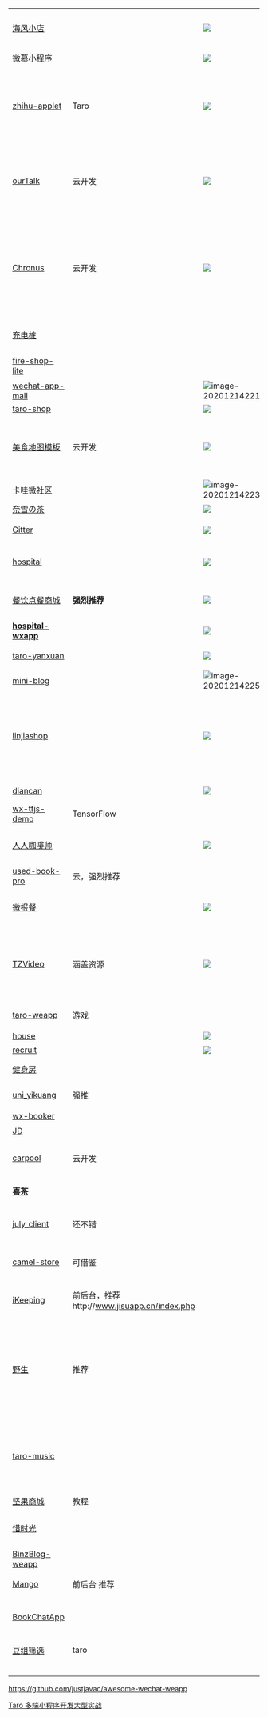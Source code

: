 |                                                              |                                             |                                                              |                                                              |                                                              |
| ------------------------------------------------------------ | ------------------------------------------- | ------------------------------------------------------------ | :----------------------------------------------------------- | ------------------------------------------------------------ |
| [海风小店](https://github.com/iamdarcy/hioshop-miniprogram)  |                                             | ![](D:\doc\learn\app\小程序img\68747470733a2f2f696d616765732e67697465652e636f6d2f75706c6f6164732f696d616765732f323032302f313131382f3039303335395f32316330333034655f313739343939362e6a706567.jpg) | 基于开源项目NideShop重建，精简了一些功能的同时完善了一些功能，并重新设计了UI 测试数据来自上述开源项目 <br />服务端api基于Ｎode.js+ThinkJS+MySQL | ![](D:\doc\learn\app\小程序img\68747470733a2f2f696d616765732e67697465652e636f6d2f75706c6f6164732f696d616765732f323032302f313131382f3039303932345f32393437333465665f313739343939362e6a706567.jpg) |
| [微慕小程序](https://github.com/iamxjb/winxin-app-watch-life.net) |                                             | ![](D:\doc\learn\app\小程序img\68747470733a2f2f7777772e77617463682d6c6966652e6e65742f696d616765732f776f7264707265737377696e78696e6170703730302e706e67.png) |                                                              | wordpress![](D:\doc\learn\app\小程序img\68747470733a2f2f7777772e77617463682d6c6966652e6e65742f696d616765732f776f7264707265737377656978696e6170703433302e6a7067.jpg) |
| [zhihu-applet](https://github.com/MoonCheung/zhihu-applet)   | Taro                                        | ![](D:\doc\learn\app\小程序img\68747470733a2f2f7374617469632e696b6d6f6f6e732e636f6d2f6769662f2545362538332542332545362542332539352e676966.gif) | 前端技术: Taro + Taro-router<br/>UI 组件库: Taro-ui<br/>前端脚手架: Taro-cli<br />该仿知乎小程序基于 `Taro` + `Taro-UI` 进行构建应用程序开发<br/>该仿知乎小程序的 API 接口数据来自 Mock 服务器([yapi](https://hellosean1025.github.io/yapi/))部署后能运行,而且页面代码来自[微信仿知乎小程序](https://github.com/gxt19940130/demos/tree/master/weChatApp) |                                                              |
| [ourTalk](https://github.com/BearstOzawa/ourTalk)            | 云开发                                      | ![](D:\doc\learn\app\小程序img\68747470733a2f2f692e6c6f6c692e6e65742f323031392f30362f31382f3564303862393262323464393134313030362e706e67.png) | 基于微信小程序开发，使用微信官方提供的云开发服务为小程序后台支持。使用微信官方提供的基于MongoDB云数据库；由于微信开发技术的限制，数据库读写权限有限，大部分数据的入库读库使用微信官方提供的云函数；使用云存储服务支持用户二次修改头像和主题中的图片上传，用户首次注册头像使用微信官方的图链，首次注册用户名和头像使用微信App共享信息。 |                                                              |
| [Chronus](https://github.com/Gwokhov/chronus)                | 云开发                                      | ![](D:\doc\learn\app\小程序img\preview.jpg)                  | Chronus 是一款能帮助你管理生活目标的微信小程序。通过 Chronus，你可以轻而易举地对目标进行管理，并且结合计时器能够清楚地去记录你在实现目标过程中的每一条记录。同时他拥有良好的交互体验提供直观的数据分析，帮助你观察目标的进度。<br />该项目为小程序原生环境开发，并且利用云开发能力（云函数、数据库）作为数据持久化方案，首页的可视化 Pie 使用了[ECharts](https://github.com/ecomfe/echarts-for-weixin)图表。 | ![](D:\doc\learn\app\小程序img\QR.jpg)                       |
| [充电桩](https://github.com/justjavac/awesome-wechat-weapp)  |                                             |                                                              | spring boot :2.1.4.RELEASE springcloud :Greenwich.SR1 mybatis-plus:3.0.7.1 redis:5.0.5  开发 （ 3.0.503） mysql : 5.5 jdk: 1.8 |                                                              |
| [fire-shop-lite](https://github.com/thundersword/fire-shop-lite) |                                             |                                                              | fire-shop-lite是一个电商小程序前端开源项目，基于[wechat-app-mall](https://github.com/EastWorld/wechat-app-mall)二次开发而来。 |                                                              |
| [wechat-app-mall](https://github.com/EastWorld/wechat-app-mall) |                                             | ![image-20201214221817541](C:\Users\10077\AppData\Roaming\Typora\typora-user-images\image-20201214221817541.png) | https://www.it120.cc/涵盖各种APP，快速后台                   | ![](D:\doc\learn\app\小程序img\68747470733a2f2f63646e2e69743132302e63632f617069666163746f72792f323031392f30362f32382f61383330343030332d333231382d346134372d393563662d3834643832656264633037622e6a7067.jpg) |
| [taro-shop](https://github.com/SummerSnake/taro-shop)        |                                             | ![](D:\doc\learn\app\小程序img\1.jpg)                        | Taro + Taro-ui + Redux + less                                |                                                              |
| [美食地图模板](https://github.com/CloudKits/miniprogram-foodmap) | 云开发                                      | ![](D:\doc\learn\app\小程序img\68747470733a2f2f706f7374696d672e616c696176762e636f6d2f3230313831302f6d697767692e6a7067.jpg) | 美食地图」小程序是一个面向 **Airbnb 房东**、**美食博主**、**朋友圈负责带吃带玩带货的 KOL**等有美食、店铺分享需求的个人开发的小程序模板。本模板将所有的操作流程都设计在手机端完成，管理员在手机端就可以完成店铺的标注。同时，此小程序支持设置多个管理员。具体信息请参考[添加管理员](https://github.com/CloudKits/miniprogram-foodmap/wiki/Administrator)。云配置 |                                                              |
| [卡哇微社区](https://github.com/kawaapp/wsq-xiaochengxu)     |                                             | ![image-20201214223751873](C:\Users\10077\AppData\Roaming\Typora\typora-user-images\image-20201214223751873.png) |                                                              |                                                              |
| [奈雪の茶](https://github.com/tinypuppet/nxdc-milktea)       |                                             | ![](D:\doc\learn\app\小程序img\68747470733a2f2f696d672e63646e2e616c6979756e2e64636c6f75642e6e65742e636e2f73747265616d2f706c7567696e5f73637265656e732f66616661613138302d393466332d313165612d393432332d3837363066363336333735665f312e6a70673f763d3135393.jpg) |                                                              |                                                              |
| [Gitter](https://github.com/kokohuang/Gitter)                |                                             | ![](D:\doc\learn\app\小程序img\img00.png)                    | 该项目采用 [Taro](https://taro.aotu.io/) 框架 + [Taro UI](https://taro-ui.aotu.io/) 进行开发，小程序内数据均来自于 [GitHub Api v3](https://developer.github.com/v3/) |                                                              |
| [hospital](https://github.com/YuJian95/hospital)             |                                             | ![](D:\doc\learn\app\小程序img\687474703a2f2f79756a69616e39352e636e2f706f73742f6d696e2d70726f6772616d2d686f73706974616c2d6170706f696e746d656e742f77782d312e706e67.png) | 一个简单的医院预约挂号管理系统。包括 小程序、web管理系统、服务端。<br />![image-20201214224313348](C:\Users\10077\AppData\Roaming\Typora\typora-user-images\image-20201214224313348.png) |                                                              |
| [餐饮点餐商城](https://github.com/woniudiancang/bee)         | **强烈推荐**                                | ![](D:\doc\learn\app\小程序img\68747470733a2f2f6463646e2e69743132302e63632f323032302f30392f30322f32333464386536372d326639382d346630652d616635662d6536623733646461363331372e706e67.png) | 微信小程序——餐饮点餐商城，是针对餐饮行业推出的一套完整的餐饮解决方案，实现了用户在线点餐下单、外卖、叫号排队、支付、配送等功能，完美的使餐饮行业更高效便捷！ |                                                              |
| **[hospital-wxapp](https://github.com/shi-lai-mu/hospital-wxapp)** |                                             | ![](D:\doc\learn\app\小程序img\捕获.PNG)                     |                                                              |                                                              |
| [taro-yanxuan](https://github.com/qit-team/taro-yanxuan)     |                                             | ![](D:\doc\learn\app\小程序img\68747470733a2f2f7169742d7465616d2e6769746875622e696f2f7075626c69632f696d616765732f7461726f2d79616e7875616e2f6f766572766965772e706e67.png) | 首个 [Taro](https://github.com/NervJS/taro) 多端统一实例 - 网易严选（小程序 + H5 + React Native）。 |                                                              |
| [mini-blog](https://github.com/CavinCao/mini-blog)           |                                             | ![image-20201214225124257](C:\Users\10077\AppData\Roaming\Typora\typora-user-images\image-20201214225124257.png) |                                                              | ![](D:\doc\learn\app\小程序img\687474703a2f2f696d6167652e627567323034382e636f6d2f67685f3636303838363432373131335f3334342e6a7067.jpg) |
| [linjiashop](https://github.com/microapp-store/linjiashop)   |                                             | ![](D:\doc\learn\app\小程序img\home.png)                     | linjiashop 是一个基于[Spring Boot](https://spring.io/projects/spring-boot/)和[Vue.js](https://cn.vuejs.org/)的web商城系统 linjiashop 包含了商城的后台管理系统,手机h5，小程序版本 linjiashop 包含了app版本（基于flutter) 仓库地址[gitee](https://gitee.com/microapp/linjiashop-flutter),[github](https://github.com/microapp-store/linjiashop-flutter) linjiashop 包含了uniapp版本（基于uniapp通过一套代码实现H5,Android，IOS，小程序等多平台 [项目地址](http://microapp.gitee.io/linjiashop/ecosystem/uniapp.html) linjiashop 采用[web-flash](http://enilu.gitee.io/web-flash/)作为底层基础框架搭建，开发过程遇到问题请多阅读该项目文档。 |                                                              |
| [diancan](https://github.com/lgb020/diancan)                 |                                             | ![](D:\doc\learn\app\小程序img\68747470733a2f2f75706c6f61642d696d616765732e6a69616e7368752e696f2f75706c6f61645f696d616765732f363237333731332d386436633262383137303164333263642e706e673f696d6167654d6f6772322f6175746f2d6f7269656e742f73747269702537436.png) | DK8 MySQL Spring-boot Spring-data-jpa Lombok Freemarker Bootstrap Websocket |                                                              |
| [wx-tfjs-demo](https://github.com/HunterXuan/wx-tfjs-demo)   | TensorFlow                                  |                                                              |                                                              | ![](D:\doc\learn\app\小程序img\68747470733a2f2f692e656e64706f742e636f6d2f696d6167652f43494444492f4149506f636b65742e6a7067.jpg) |
| [人人咖啡师](https://github.com/longwenjunjie/jiangqie_kafei) |                                             | ![](D:\doc\learn\app\小程序img\68747470733a2f2f67697465652e636f6d2f6c6f6e6777656e6a756e6a2f6a69616e677169655f6b616665692f7261772f6d61737465722f73637265656e73686f742f312e706e67.png) | 酱茄小程序开源版基于WordPress开源程序和WordPress REST API开发，实现WordPress网站数据与小程序数据同步共享，通过简单的配置就能搭建自己的小程序。 |                                                              |
| [used-book-pro](https://github.com/xuhuai66/used-book-pro)   | 云，强烈推荐                                |                                                              |                                                              |                                                              |
| [微报餐](https://github.com/txlaijava/V-BC)                  |                                             | ![](D:\doc\learn\app\小程序img\687474703a2f2f72626c632e6f73732d636e2d71696e6764616f2e616c6979756e63732e636f6d2f6f746865722f74786c2f576563686174494d473739392e6a706567.jpg) | 微报餐 - 企业报餐小程序前后端开源，微报餐为企业内部解决报餐管控平台,前端使用微信小程序,后端服务使用SpringBoot,管理平台使用VUE构建。 |                                                              |
| [TZVideo](https://github.com/lovemefan/TZVideo)              | 涵盖资源                                    | ![](D:\doc\learn\app\小程序img\687474703a2f2f70616e2d6c6f76656d6566616e2e6f73732d636e2d7368656e7a68656e2e616c6979756e63732e636f6d2f626c6f672f32303230313031392f3135343033393136352e6a7067.jpg) | TZVideo你的追剧小助手 TZVideo属于第三方信息收集工具,仅提供第三方资源网站的搜索收集,本微信小程序仅供作者测试和学习使用,内部所有资源都来着第三方资源网站 感谢colorUI的作者,本小程序UI均采用ColorUI的css库.该项目是开源的，不收取任何费用，如果这个项目有帮到你，或者你觉得很赞，可以在GitHu支持一下！ |                                                              |
| [taro-weapp](https://github.com/YTU94/taro-weapp)            | 游戏                                        |                                                              | 主要实现用于餐桌，酒桌上的娱乐小游戏，主要包括，摇骰子，大转盘，选扑克牌，文字翻牌游戏，外加账号分享功能。 | ![](D:\doc\learn\app\小程序img\logo.png)                     |
| [house](https://github.com/lx164/house)                      |                                             | ![](D:\doc\learn\app\小程序img\68747470733a2f2f73312e617831782e636f6d2f323032302f30362f30332f7477697471312e6a7067.jpg) | 基于微信小程序云开发-租房微信小程序-带管理员后台             |                                                              |
| [recruit](https://github.com/DavidWhom/recruit)              |                                             | ![](D:\doc\learn\app\小程序img\index.png)                    |                                                              |                                                              |
| [健身房](https://github.com/evangui/multi-fitness-console)   |                                             |                                                              | SpringBoot2 beetl模板引擎 ehcache mybatis plus swagger api   |                                                              |
| [uni_yikuang](https://github.com/bulolo/uni_yikuang)         | 强推                                        |                                                              | 《疫况》，超3.6千万用户。疫情期间起到了全国防范作用，现将此开源，以供大家公益学习参考。欢迎star支持 |                                                              |
| [wx-booker](https://github.com/shiheme/wx-booker)            |                                             |                                                              | 微信小程序-书巢小程序（图书共享预定 ） 更新至V2.0.0          | ![]()                                                        |
| [JD](https://github.com/displayLi/JD-Shopping-WeChat-Applicaions) |                                             |                                                              | 高效还原京东商城微信小程序                                   |                                                              |
| [carpool](https://github.com/liuchengyuu/carpool)            | 云开发                                      |                                                              | 个人开发的拼车微信小程序，主要基本完成，相关细节还需调整，因个人类微信小程序不支持拼车业务，故将该程序发出来，有需要的可以参考，虽然没什么技术难度。 |                                                              |
| [**喜茶**](https://github.com/tinypuppet/heytea)             |                                             |                                                              | uniapp开发的一套仿喜茶GO小程序的前端模板（weapp + H5）（持续更新）。 |                                                              |
| [july_client](https://github.com/YYJeffrey/july_client)      | 还不错                                      |                                                              | Lin UI（一款优秀的微信小程序UI框架）：https://github.com/TaleLin/lin-ui wxutil（一款好用的微信小程序工具库）：https://github.com/YYJeffrey/wxutil |                                                              |
| [camel-store](https://github.com/gzqichang/camel-store)      | 可借鉴                                      |                                                              | 驼小店-可免费商用，新一代开源小程序商城。主要技术栈：Python/Django/Django-rest-framework/React.js/WePy/Ant design pro等。 |                                                              |
| [iKeeping](https://github.com/yuuyoo/ikeeping_parent)        | 前后台，推荐http://www.jisuapp.cn/index.php |                                                              | 原型：http://www.jisuapp.cn/make/makeapp/71zg1cwG11.html，APP设计 |                                                              |
| [野生](https://github.com/WildHelper/MiniProgram)            | 推荐                                        |                                                              | 通用 RESTful API **爬虫**与学校官方对接实现数据**实时自动获取** 第四版开始支持**校友认证**，学校网关账户绑定微信OpenID实现认证，毕业后可使用免密OpenID授权，100%保证用户真实，比学信网更简单易用 使用了**端到端加密 (AES-256-GCM)**，中间人（包括微信）不可拿到任何用户数据；非选课周用户只能看到自己选择的课程；服务器**永不存储用户密码**；**撤销授权机制**，不想用了可以彻底删除所有用户数据，保证用户安全 DDOS防火墙、异地多活、WAF防火墙限频、等等…… |                                                              |
| [taro-music](https://github.com/lsqy/taro-music)             |                                             |                                                              | 基于`Taro`与网易云音乐 api 开发，技术栈主要是：`typescript+taro+taro-ui+redux+react-hooks`,目前主要是着重小程序端的展示，主要也是借此项目强化下上述几个技术栈的使用，打造一个最佳实践项目，通过这个项目也可以帮助你快速使用`Taro`开发一个属于你自己的小程序，此项目会持续更新，欢迎`watch`和`star`～ |                                                              |
| [坚果商城](https://github.com/mtcarpenter/nux-shop)          | 教程                                        |                                                              |                                                              |                                                              |
| [惜时光](https://github.com/woodylan/cherish-time)           |                                             |                                                              | **惜时光**是一款记录纪念日、倒数日的微信小程序，前端采用原生的微信小程序开发，后端有PHP和Golang两个版本，目前两个后端版本都一样，后期主要维护Golang版。 |                                                              |
| [BinzBlog-weapp](https://github.com/gaobinzhan/BinzBlog-weapp) |                                             |                                                              | BinzBlog博客小程序版（内置聊天室）                           |                                                              |
| [Mango](https://github.com/Xin-Felix/Mango#mango)            | 前后台 推荐                                 |                                                              | 微信小程序\|校园\|表白墙\|失物招领\|二手交易\|论坛\|兼职\|拼车\|活动等微信搜索(芒果New Life)即可查看效果 |                                                              |
| [BookChatApp](https://github.com/TruthHun/BookChatApp)       |                                             |                                                              | 通用书籍阅读APP，[BookChat](https://gitee.com/truthhun/BookChat) 的 `uni-app` 实现版本，支持多端分发，编译生成 Android 和 iOS 手机APP以及各平台的小程序。 |                                                              |
| [豆组筛选](https://github.com/jiahui92/taro-douban-group-filter) | taro                                        |                                                              | 豆瓣小组爬虫微信小程序版本支持添加任意小组（一般就用在租房小组） 多关键词置顶、过滤 中介过滤 40%+ |                                                              |
|                                                              |                                             |                                                              |                                                              |                                                              |
|                                                              |                                             |                                                              |                                                              |                                                              |
|                                                              |                                             |                                                              |                                                              |                                                              |
|                                                              |                                             |                                                              |                                                              |                                                              |

https://github.com/justjavac/awesome-wechat-weapp

[Taro 多端小程序开发大型实战](https://github.com/tuture-dev/ultra-club)


